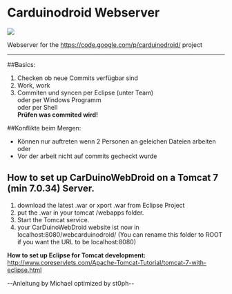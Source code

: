 Carduinodroid Webserver
=======================

![](https://raw.github.com/xDreamCoding/carduinodroid_webserver/master/Carduinodroid/war/pics/Logofin.png)

Webserver for the https://code.google.com/p/carduinodroid/ project
_______________________

##Basics:

1. Checken ob neue Commits verfügbar sind
2. Work, work
3. Commiten und syncen 
	per Eclipse (unter Team)  
	oder per Windows Programm  
	oder per Shell  
	**Prüfen was commited wird!**

##Konflikte beim Mergen:

- Können nur auftreten wenn 2 Personen an geleichen Dateien arbeiten oder
- Vor der arbeit nicht auf commits gecheckt wurde

## How to set up CarDuinoWebDroid on a Tomcat 7 (min 7.0.34) Server.

1. download the latest .war or xport .war from Eclipse Project
2. put the .war in your tomcat /webapps folder.
3. Start the Tomcat service.
4. your CarDuinoWebDroid website ist now in localhost:8080/webcarduinodroid/ (You can rename this folder to ROOT if you want the URL to be localhost:8080)


**How to set up Eclipse for Tomcat development:**  
http://www.coreservlets.com/Apache-Tomcat-Tutorial/tomcat-7-with-eclipse.html  
  
--Anleitung by Michael optimized by st0ph--

